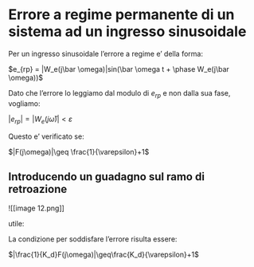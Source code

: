 # Errore a regime permanente di un sistema ad un ingresso sinusoidale

Per un ingresso sinusoidale l’errore a regime e’ della forma:

$e_{rp} = |W_e(j\bar \omega)|sin(\bar \omega t + \phase W_e(j\bar \omega))$﻿

Dato che l’errore lo leggiamo dal modulo di $e_{rp}$﻿ e non dalla sua fase, vogliamo:

$|e_{rp}|= |W_e(j\bar \omega)|<\varepsilon$

Questo e’ verificato se:

$|F(j\omega)|\geq \frac{1}{\varepsilon}+1$

## Introducendo un guadagno sul ramo di retroazione

![[image 12.png]]

utile:

La condizione per soddisfare l’errore risulta essere:

$|\frac{1}{K_d}F(j\omega)|\geq\frac{K_d}{\varepsilon}+1$

